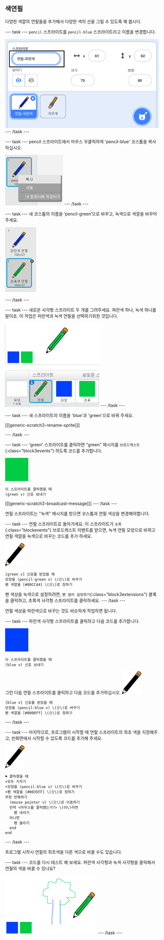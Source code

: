 ## 색연필

다양한 색깔의 연필들을 추가해서 다양한 색의 선을 그릴 수 있도록 해 봅시다.

--- task --- `pencil` 스프라이트를 `pencil-blue` 스프라이트라고 이름을 변경합니다.

![연필 이름 바꾸기](images/rename-pencil.png) --- /task ---

--- task --- pencil 스프라이트에서 마우스 우클릭하여 'pencil-blue' 코스튬을 복사하십시오.

![스크린샷](images/paint-blue-duplicate.png) --- /task ---

--- task --- 새 코스튬의 이름을 ’pencil-green’으로 바꾸고, 녹색으로 색깔을 바꾸어 주세요.

![스크린샷](images/paint-pencil-green.png)

--- /task ---

--- task --- 새로운 사각형 스프라이트 두 개를 그려주세요. 파란색 하나, 녹색 하나를 말이죠. 이 작업은 파란색과 녹색 연필을 선택하기위한 것입니다.

![스크린샷](images/paint-selectors.png) --- /task ---

--- task --- 새 스프라이트의 이름을 'blue'과 'green'으로 바꿔 주세요.

[[[generic-scratch3-rename-sprite]]]

--- /task ---

--- task --- 'green' 스프라이트를 클릭하면 "green" 메시지를 `브로드캐스트`{:class="block3events"} 하도록 코드를 추가합니다.

![녹색 사각형](images/green_square.png)

```blocks3
이 스프라이트를 클릭했을 때
(green v) 신호 보내기
```

[[[generic-scratch3-broadcast-message]]] --- /task ---

연필 스프라이트는 "녹색" 메시지를 받으면 코스튬과 연필 색상을 변경해야합니다.

--- task --- 연필 스프라이트로 돌아가세요. 이 스프라이트가 `초록`{:class="blockevents"} 브로드캐스트 이벤트를 받으면, 녹색 연필 모양으로 바뀌고 연필 색깔을 녹색으로 바꾸는 코드를 추가 하세요.

![연필](images/pencil.png)

```blocks3
[green v] 신호를 받았을 때
모양을 (pencil-green v) \(으\)로 바꾸기
펜 색깔을 [#00CC44] \(으\)로 정하기
```

펜 색상을 녹색으로 설정하려면, `펜 컬러 설정하기`{:class="block3extensions"} 블록을 클릭하고, 초록색 사각형 스프라이트를 클릭하세요. --- /task ---

연필 색상을 파란색으로 바꾸는 것도 비슷하게 작업하면 됩니다.

--- task --- 파란색 사각형 스프라이트를 클릭하고 다음 코드를 추가합니다:

![파란색 사각형](images/blue_square.png)

```blocks3
이 스프라이트를 클릭했을 때
(blue v) 신호 보내기
```

그런 다음 연필 스프라이트를 클릭하고 다음 코드를 추가하십시오. ![연필](images/pencil.png)

```blocks3
[blue v] 신호를 받았을 때
모양을 (pencil-blue v) \(으\)로 바꾸기
펜 색깔을 [#0000ff] \(으\)로 정하기
```

--- /task ---

--- task --- 마지막으로, 프로그램이 시작할 때 연필 스프라이트의 최초 색을 지정해주고, 빈화면에서 시작할 수 있도록 코드를 추가해 주세요.

![연필](images/pencil.png)

```blocks3
⚑ 클릭했을 때
+모두 지우기
+모양을 (pencil-blue v) \(으\)로 바꾸기
+펜 색깔을 [#0035FF] \(으\)로 정하기
무한 반복하기 
  (mouse pointer v) \(으\)로 이동하기
  만약 <마우스를 클릭했는가?> \(이\)라면 
    펜 내리기
  아니면 
    펜 올리기
  end
end
```

--- /task ---

프로그램 시작시 연필의 최초색을 다른 색으로 바꿀 수도 있습니다.

--- task --- 코드를 다시 테스트 해 보세요. 파란색 사각형과 녹색 사각형을 클릭해서 연필의 색을 바꿀 수 있나요?

![스크린샷](images/paint-pens-test.png) --- /task ---
